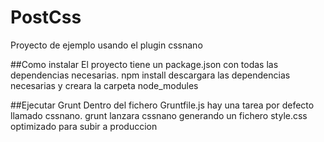 # PostCss
Proyecto de ejemplo usando el plugin cssnano

##Como instalar 
El proyecto tiene un package.json con todas las dependencias necesarias. 
npm install descargara las dependencias necesarias y creara la carpeta node_modules

##Ejecutar Grunt
Dentro del fichero Gruntfile.js hay una tarea por defecto llamado cssnano.
grunt lanzara cssnano generando un fichero style.css optimizado para subir a produccion

